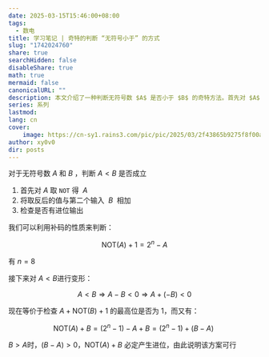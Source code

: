 ```yaml
---
date: 2025-03-15T15:46:00+08:00
tags:
  - 数电
title: 学习笔记 | 奇特的判断 “无符号小于” 的方式
slug: "1742024760"
share: true
searchHidden: false
disableShare: true
math: true
mermaid: false
canonicalURL: ""
description: 本文介绍了一种判断无符号数 $A$ 是否小于 $B$ 的奇特方法。首先对 $A$ 取反得到 $A$，然后将其与 $B$ 相加，通过检查是否有进位输出来判断 $A < B$ 是否成立。利用补码的性质，$A < B$ 可以转化为 $A + text{NOT}(B) + 1$ 的最高位是否为 1。当 $B > A$ 时，$text{NOT}(A) + B$ 必定产生进位，从而证明该方法的可行性。这种方法巧妙地利用了补码和进位的特性，简化了无符号数的大小比较。
series: 系列
lastmod: 
lang: cn
cover:
    image: https://cn-sy1.rains3.com/pic/pic/2025/03/2f43865b9275f8f00ae4febced2cad5e.png
author: xy0v0
dir: posts
---
```

对于无符号数 $A$ 和 $B$ ，判断 $A < B$ 是否成立

1. 首先对 $A$ 取 `NOT` 得 $~A$
2. 将取反后的值与第二个输入  $B$  相加
3. 检查是否有进位输出

我们可以利用补码的性质来判断：

$$
\text{NOT}(A) + 1 = 2^n - A
$$

有 $n=8$

接下来对 $A<B$进行变形：

$$
A < B \Rightarrow
A - B < 0 \Rightarrow
A + (-B) < 0
$$

现在等价于检查 $A+\text{NOT}(B)+1$ 的最高位是否为 1，而又有：

$$
\text{NOT}(A) + B = (2^n - 1) - A + B = (2^n - 1) + (B - A)\
$$

$B > A$时，$(B - A) > 0$，$\text{NOT}(A) + B$ 必定产生进位，由此说明该方案可行
